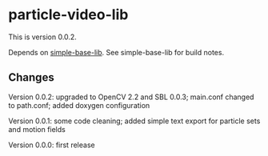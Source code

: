 particle-video-lib
==================

This is version 0.0.2. 

Depends on [simple-base-lib](https://github.com/petersand/simple-base-lib). See simple-base-lib for build notes.

## Changes

Version 0.0.2: upgraded to OpenCV 2.2 and SBL 0.0.3; main.conf changed to path.conf; added doxygen configuration

Version 0.0.1: some code cleaning; added simple text export for particle sets and motion fields

Version 0.0.0: first release